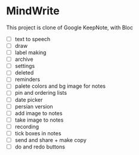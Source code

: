 # MindWrite

This project is clone of Google KeepNote, with Bloc

- [ ] text to speech
- [ ] draw
- [ ] label making
- [ ] archive
- [ ] settings
- [ ] deleted
- [ ] reminders
- [ ] palete colors and bg image for notes 
- [ ] pin and ordering lists
- [ ] date picker
- [ ] persian version
- [ ] add image to notes
- [ ] take image to notes
- [ ] recording
- [ ] tick boxes in notes
- [ ] send and share + make copy
- [ ] do and redo buttons

